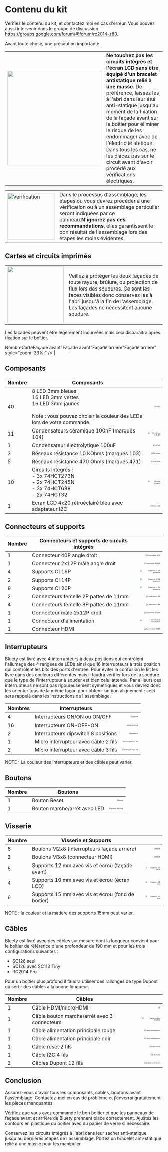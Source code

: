 # Contenu du kit<A id="a6"></A>

Vérifiez le contenu du kit, et contactez moi en cas d'erreur. Vous pouvez aussi intervenir dans le groupe de
discussion https://groups.google.com/forum/#!forum/rc2014-z80.

Avant toute chose, une précaution importante.

<TABLE><TR><TD><img src="Pictures/attention.png" width="300px" /></TD><TD><B>Ne touchez pas les circuits intégrés et
l'écran LCD sans être équipé d'un bracelet antistatique relié à une masse</B>. De préférence, laissez les à l'abri dans
leur étui anti-statique jusqu'au moment de la fixation de la façade avant sur le boîtier pour éliminer le risque de les
endommager avec de l'électricité statique. Dans tous les cas, ne les placez pas sur le circuit avant d'avoir procédé
aux vérifications électriques.</TD></TR></TABLE>

<TABLE><TR><TD><img src="Pictures/thisway.png" alt="Vérification" width="150px" /></TD><TD> Dans le processus
d'assemblage, les étapes où vous devrez procéder à une vérification ou à un assemblage particulier seront
indiquées par ce panneau.<B>N'ignorez pas ces recommandations</B>, elles garantissent le bon résultat de l'assemblage
lors des étapes les moins évidentes.</TD></TR></TABLE>

## Cartes et circuits imprimés<A id="a7"></A>

<TABLE><TR><TD><img src="Pictures/attention.png" width="180px" /></TD><TD>Veillez à protéger les deux façades
de toute rayure, brûlure, ou projection de flux lors des soudures. Ce sont les faces visibles donc conservez
les à l'abri jusqu'à la fin de l'assemblage. Les façades ne nécessitent aucune soudure.</TD></TR></TABLE>

Les façades peuvent être légèrement incurvées mais ceci disparaîtra après fixation sur le boîtier.

NombreCarteFaçade avant"Façade avant"Façade arrière"Façade arrière" style="zoom: 33%;" />   |

## Composants<A id="a8"></A>

| Nombre | Composants                                            |                                                                          |
| ------ | ----------------------------------------------------- | -----------------------------------------------------------------------: |
| 40     | 8 LED 3mm bleues<br />16 LED 3mm vertes<br />16 LED 3mm jaunes<br /><br />Note : vous pouvez choisir la couleur des LEDs lors de votre commande. | <img src="Pictures/026-LEDs.jpg" alt="LEDs" style="zoom: 33%;" /> |
| 11     | Condensateurs céramique 100nF (marqués 104)           | <img src="Pictures/013-Capa100nF.jpg" alt="100 nF (ou 0.1 uF)" style="zoom: 33%;" /> |
| 1      | Condensateur électrolytique 100uF                     | <img src="Pictures/034-capa100uF.jpg" alt="100 uF" style="zoom: 33%;" /> |
| 3      | Réseaux résistance 10 KOhms (marqués 103)             | <img src="Pictures/042A.jpg" alt="10 Kohm" style="zoom: 33%;" />         |
| 5      | Réseaux résistance 470 Ohms (marqués 471)             | <img src="Pictures/043A.jpg" alt="470 Ohm" style="zoom: 33%;" />         |
| 10     | Circuits intégrés :<br />- 3x 74HCT273N<br />- 2x 74HCT245N<br />- 3x 74HCT688<br />- 2x 74HCT32 | <img src="Pictures/037-ics.jpg" alt="Circuits intégrés" style="zoom: 33%;" /> |
| 1      | Ecran LCD 4x20 rétroéclairé bleu avec adaptateur I2C  | <img src="Pictures/038-LCD.jpg" alt="Ecran LCD" style="zoom: 33%;" />    |

## Connecteurs et supports<A id="a9"></A>

| Nombre | Connecteurs et supports de circuits intégrés |                                                                                            |
| ------ | -------------------------------------------- | -----------------------------------------------------------------------------------------: |
| 1      | Connecteur 40P angle droit                   | <img src="Pictures/014-header40P.jpg" alt="Connecteur 40P" style="zoom: 33%;" />           |
| 1      | Connecteur 2x12P mâle angle droit            | <img src="Pictures/015-header2x12P.jpg" alt="Connecteur 2x12P" style="zoom: 33%;" />       |
| 4      | Supports CI 16P                              | <img src="Pictures/023-support16.jpg" alt="Supports CI 16 positions" style="zoom: 33%;" /> |
| 2      | Supports CI 14P                              | <img src="Pictures/024-support14.jpg" alt="Supports CI 14 positions" style="zoom: 33%;" /> |
| 8      | Supports CI 20P                              | <img src="Pictures/025-support20.jpg" alt="Supports CI 20 positions" style="zoom: 33%;" /> |
| 2      | Connecteurs femelle 2P pattes de 11mm        | <img src="Pictures/030-h2P.jpg" alt="Connecteurs 2P" style="zoom: 33%;" />                 |
| 4      | Connecteurs femelle 8P pattes de 11mm        | <img src="Pictures/031-h8P.jpg" alt="Connecteurs 8P" style="zoom: 33%;" />                 |
| 1      | Connecteur mâle 2x12P droit                  | <img src="Pictures/032-h2x12P.jpg" alt="Connecteur 2x12P" style="zoom: 33%;" />            |
| 1      | Connecteur d'alimentation                    | <img src="Pictures/039-power.jpg" alt="Connecteur alimentation" style="zoom: 33%;" />      |
| 1      | Connecteur HDMI                              | <img src="Pictures/040-hdmi.jpg" alt="Connecteur HDMI" style="zoom: 33%;" />               |

## Interrupteurs<A id="a10"></A>

Bluety est livré avec 4 interrupteurs à deux positions qui contrôlent l'allumage des 4 rangées de LEDs ainsi que 16 interrupteurs
à trois position qui contrôlent les bits des ports d'entrée. Pour éviter la confusion le kit les livre dans des couleurs
différentes mais il faudra vérifier lors de la soudure que le type de l'interrupteur à souder est bien celui attendu.
Par ailleurs ces interrupteurs ne sont pas rigoureusement symétriques et vous devrez donc les orienter tous de la même
façon pour obtenir un bon alignement : ceci sera rappelé dans les instructions de l'assemblage.

| Nombres | Interrupteurs                        |                                                                                            |
| ------- | -----------------------------------  | -----------------------------------------------------------------------------------------: |
| 4       | Interrupteurs ON/ON ou ON/OFF        | <img src="Pictures/027-ONON.jpg" alt="ON/ON" style="zoom: 33%;" />                         |
| 16      | Interrupteurs ON-OFF-ON              | <img src="Pictures/028-ONOFFFON.jpg" alt="ON/OFF/ON" style="zoom: 33%;" />                 |
| 2       | Interrupteurs dipswitch 8 positions  | <img src="Pictures/029-dipswitch.jpg" alt="Dipswitch" style="zoom: 33%;" />                |
| 1       | Micro interrupteur avec câble 2 fils | <img src="Pictures/040-switchselect.jpg" alt="Interrupteur 2 fils" style="zoom: 33%;" />   |
| 2       | Micro interrupteur avec câble 3 fils | <img src="Pictures/040-switchprotect.jpg" alt="Interrupteurs 3 fils" style="zoom: 33%;" /> |

NOTE : La couleur des interrupteurs et des câbles peut varier.

## Boutons<A id="a11"></A>

| Nombre | Boutons                      |                                                                              |
| ------ | ---------------------------- | ---------------------------------------------------------------------------: |
| 1      | Bouton Reset                 | <img src="Pictures/040-resetbtn.jpg" alt="Reset" style="zoom: 33%;" />       |
| 1      | Bouton marche/arrêt avec LED | <img src="Pictures/040-pwrbtn.jpg" alt="Bouton ON/OFF" style="zoom: 33%;" /> |

## Visserie<A id="a12"></A>

| Nombre | Visserie et Supports                              |                                                                                  |
| ------ | ------------------------------------------------- | -------------------------------------------------------------------------------: |
| 6      | Boulons M2x8 (interrupteurs façade arrière)       | <img src="Pictures/040-M2x8.jpg" alt="M2x8" style="zoom: 33%;" />                |
| 2      | Boulons M3x8 (connecteur HDMI)                    | <img src="Pictures/040-M3x8.jpg" alt="M3x8" style="zoom: 33%;" />                |
| 5      | Supports 12 mm avec vis et écrou (façade avant)    | <img src="Pictures/022A-support12.jpg" alt="Supports 12 smm" style="zoom: 33%;" /> |
| 4      | Supports 10 mm avec vis et écrou (écran LCD)       | <img src="Pictures/022B-support10.jpg" alt="Supports 10 mm" style="zoom: 33%;" /> |
| 6      | Supports 15 mm avec vis et écrou (fond de boîtier) | <img src="Pictures/022C-support15.jpg" alt="Supports 15 mm" style="zoom:33%;" />                      |

NOTE : la couleur et la matière des supports 15mm peut varier.

## Câbles<A id="a13"></A>

Bluety est livré avec des câbles sur mesure dont la longueur convient pour le boîtier de référence d'une profondeur de 190 mm
et pour les trois configurations suivantes :

- SC126 seul
- SC126 avec SC113 Tiny
- RC2014 Pro

Pour un boîtier plus profond il faudra utiliser des rallonges de type Dupont ou sertir des câbles à la bonne longueur.

| Nombre | Câbles                                       |                                                                                    |
| ------ | -------------------------------------------- | ---------------------------------------------------------------------------------: |
| 1      | Câble HDMI/microHDMI                         |           <img src="Pictures/040-hdmicable.jpg" style="zoom: 33%;" />              |
| 1      | Câble bouton marche/arrêt avec 3 connecteurs | <img src="Pictures/040-power.jpg" alt="Cable bouton ON/OFF" style="zoom: 33%;" />  |
| 1      | Câble alimentation principale rouge          | <img src="Pictures/040-mainvcc.jpg" alt="Cable alimentation" style="zoom: 33%;" /> |
| 1      | Câble alimentation principale noir           | <img src="Pictures/040-maingnd.jpg" alt="Cable alimentation" style="zoom: 33%;" /> |
| 1      | Câble reset 2 fils                           | <img src="Pictures/040-reset.jpg" alt="Cable reset" style="zoom: 33%;" />          |
| 1      | Câble I2C 4 fils                             | <img src="Pictures/040-I2C.jpg" alt="Cable I2C" style="zoom: 33%;" />              |
| 2      | Câbles Dupont 12 fils                        | <img src="Pictures/040-dupont.jpg" alt="Cables connexion" style="zoom: 33%;" />    |

## Conclusion<A id="a14"></A>

Assurez-vous d'avoir tous les composants, cables, boutons avant l'assemblage. Contactez-moi en cas de problème et j'enverrai
gratuitement les pièces manquantes

Vérifiez que vous avez commandé le bon boitier et que les panneaux de façade avant et arrière de Bluety
prennent place correctement. Ajustez les contours en plastique du boitier avec du papier de verre si nécessaire.

Conservez les circuits intégrés à l'abri dans leur sachet anti-statique jusqu'au dernières étapes de l'assemblage. Portez
un bracelet anti-statique relié à une masse pour les manipuler
